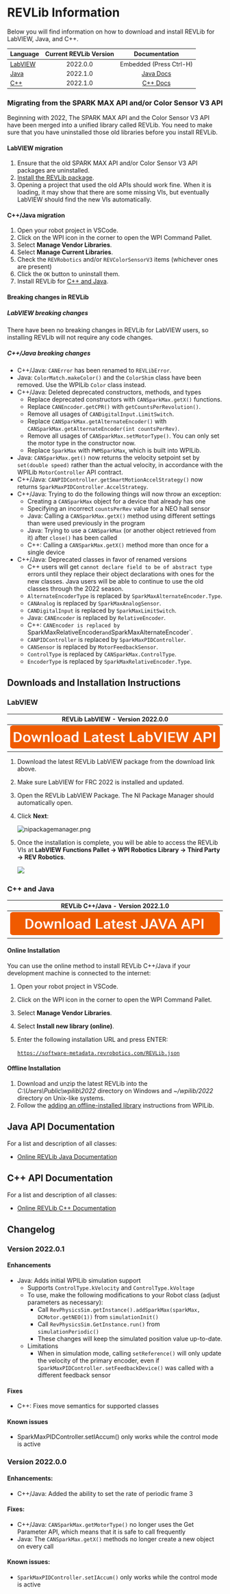 # REVLib Information

Below you will find information on how to download and install REVLib for LabVIEW, Java, and C++.

| **Language**            | Current REVLib Version |             Documentation              |
|-------------------------|:----------------------:|:--------------------------------------:|
| [LabVIEW](./#labview)   |        2022.0.0        |        Embedded (Press Ctrl-H)         |
| [Java](./#c++-and-java) |        2022.1.0        | [Java Docs](./#java-api-documentation) |
| [C++](./#c++-and-java)  |        2022.1.0        |  [C++ Docs](./#c++-api-documentation)  |

### Migrating from the SPARK MAX API and/or Color Sensor V3 API

Beginning with 2022, The SPARK MAX API and the Color Sensor V3 API have been merged into a unified
library called REVLib. You need to make sure that you have uninstalled those old libraries before
you install REVLib.

#### LabVIEW migration

1. Ensure that the old SPARK MAX API and/or Color Sensor V3 API packages are uninstalled.
2. [Install the REVLib package](./#labview).
3. Opening a project that used the old APIs should work fine. When it is loading, it may show that
   there are some missing VIs, but eventually LabVIEW should find the new VIs automatically.

#### C++/Java migration

1. Open your robot project in VSCode.
2. Click on the WPI icon in the corner to open the WPI Command Pallet.
3. Select **Manage Vendor Libraries**.
4. Select **Manage Current Libraries**.
5. Check the `REVRobotics` and/or `REVColorSensorV3` items (whichever ones are present)
6. Click the `OK` button to uninstall them.
7. Install REVLib for [C++ and Java](./#c++-and-java).

#### Breaking changes in REVLib

##### LabVIEW breaking changes

There have been no breaking changes in REVLib for LabVIEW users, so installing REVLib will not
require any code changes.

##### C++/Java breaking changes

* C++/Java: `CANError` has been renamed to `REVLibError`.
* Java: `ColorMatch.makeColor()` and the `ColorShim` class have been removed. Use the WPILib `Color` class instead.
* C++/Java: Deleted deprecated constructors, methods, and types
  * Replace deprecated constructors with `CANSparkMax.getX()` functions.
  * Replace `CANEncoder.getCPR()` with `getCountsPerRevolution()`.
  * Remove all usages of `CANDigitalInput.LimitSwitch`.
  * Replace `CANSparkMax.getAlternateEncoder()` with `CANSparkMax.getAlternateEncoder(int countsPerRev)`.
  * Remove all usages of `CANSparkMax.setMotorType()`. You can only set the motor type in the constructor now.
  * Replace `SparkMax` with `PWMSparkMax`, which is built into WPILib.
* Java: `CANSparkMax.get()` now returns the velocity setpoint set by `set(double speed)` rather than
  the actual velocity, in accordance with the WPILib `MotorController` API contract.
* C++/Java: `CANPIDController.getSmartMotionAccelStrategy()` now returns `SparkMaxPIDController.AccelStrategy`.
* C++/Java: Trying to do the following things will now throw an exception:
  * Creating a `CANSparkMax` object for a device that already has one
  * Specifying an incorrect `countsPerRev` value for a NEO hall sensor
  * Java: Calling a `CANSparkMax.getX()` method using different settings than were used previously in the program
  * Java: Trying to use a `CANSparkMax` (or another object retrieved from it) after `close()` has been called
  * C++: Calling a `CANSparkMax.getX()` method more than once for a single device
* C++/Java: Deprecated classes in favor of renamed versions
  * C++ users will get `cannot declare field to be of abstract type` errors until they replace their object declarations with
    ones for the new classes. Java users will be able to continue to use the old classes through the 2022 season.
  * `AlternateEncoderType` is replaced by `SparkMaxAlternateEncoder.Type`.
  * `CANAnalog` is replaced by `SparkMaxAnalogSensor`.
  * `CANDigitalInput` is replaced by `SparkMaxLimitSwitch`.
  * Java: `CANEncoder` is replaced by `RelativeEncoder`.
  * C++: `CANEncoder is replaced by `SparkMaxRelativeEncoder` and `SparkMaxAlternateEncoder`.
  * `CANPIDController` is replaced by `SparkMaxPIDController`.
  * `CANSensor` is replaced by `MotorFeedbackSensor`.
  * `ControlType` is replaced by `CANSparkMax.ControlType`.
  * `EncoderType` is replaced by `SparkMaxRelativeEncoder.Type`.

## Downloads and Installation Instructions

### LabVIEW

|                                                                                 REVLib LabVIEW - Version 2022.0.0                                                                                  |
|:--------------------------------------------------------------------------------------------------------------------------------------------------------------------------------------------------:|
| [![](<../../.gitbook/assets/Download Latest LabView API.svg>)](https://github.com/REVrobotics/REV-Software-Binaries/releases/download/revlib-2022.0.0/REVLib-labVIEW-2022.0.0-0_windows_all.nipkg) |

1. Download the latest REVLib LabVIEW package from the download link above.
2. Make sure LabVIEW for FRC 2022 is installed and updated.
3. Open the REVLib LabVIEW Package. The NI Package Manager should automatically open.
4.  Click **Next**:

    ![nipackagemanager.png](https://cdn8.bigcommerce.com/s-t3eo8vwp22/product\_images/uploaded\_images/nipackagemanager.png)
5.  Once the installation is complete, you will be able to access the REVLib VIs at **LabVIEW Functions Pallet -> WPI Robotics Library -> Third Party -> REV Robotics**.

    ![](<../.gitbook/assets/REVLibPalette.png>)

### C++ and Java

|                                                                     REVLib C++/Java - Version 2022.1.0                                                                            |
|:---------------------------------------------------------------------------------------------------------------------------------------------------------------------------------:|
| [![](<../../.gitbook/assets/Download Latest JAVA API.svg>) ](https://github.com/REVrobotics/REV-Software-Binaries/releases/download/revlib-2022.1.0/REVLib-offline-v2022.1.0.zip) |

#### Online Installation

You can use the online method to install REVLib C++/Java if your development machine is connected to the internet:

1. Open your robot project in VSCode.
2. Click on the WPI icon in the corner to open the WPI Command Pallet.
3. Select **Manage Vendor Libraries**.
4. Select **Install new library (online)**.
5. Enter the following installation URL and press ENTER:

    [`https://software-metadata.revrobotics.com/REVLib.json`](https://software-metadata.revrobotics.com/REVLib.json)

#### Offline Installation

1. Download and unzip the latest REVLib into the _C:\Users\Public\wpilib\2022_ directory on Windows and _\~/wpilib/2022_ directory on Unix-like systems.
2. Follow the [adding an offline-installed library](https://docs.wpilib.org/en/latest/docs/software/wpilib-overview/3rd-party-libraries.html) instructions from WPILib.

## Java API Documentation

For a list and description of all classes:

* [Online REVLib Java Documentation](https://codedocs.revrobotics.com/java/)

[//]: # (* [Offline SPARK MAX Java Documentation &#40;pdf&#41;]&#40;https://www.revrobotics.com/content/sw/max/sw-docs/SPARK-MAX-Java-API-Offline.pdf&#41;)

## C++ API Documentation

For a list and description of all classes:

* [Online REVLib C++ Documentation](https://codedocs.revrobotics.com/cpp/)

[//]: # (* [Offline SPARK MAX C++ Documentation &#40;pdf&#41;]&#40;https://www.revrobotics.com/content/sw/max/sw-docs/SPARK-MAX-Cpp-API-Offline.pdf&#41;)


## Changelog

### Version 2022.0.1

#### Enhancements

* Java: Adds initial WPILib simulation support
  * Supports `ControlType.kVelocity` and `ControlType.kVoltage`
  * To use, make the following modifications to your Robot class (adjust parameters as necessary):
    * Call `RevPhysicsSim.getInstance().addSparkMax(sparkMax, DCMotor.getNEO(1))` from `simulationInit()`
    * Call `RevPhysicsSim.GetInstance.run()` from `simulationPeriodic()`
    * These changes will keep the simulated position value up-to-date.
  * Limitations
    * When in simulation mode, calling `setReference()` will only update the velocity of the primary encoder, even if `SparkMaxPIDController.setFeedbackDevice()` was called with a different feedback sensor

#### Fixes

* C++: Fixes move semantics for supported classes

#### Known issues

* SparkMaxPIDController.setIAccum() only works while the control mode is active

### Version 2022.0.0

#### Enhancements:

* C++/Java: Added the ability to set the rate of periodic frame 3

#### Fixes:

* C++/Java: `CANSparkMax.getMotorType()` no longer uses the Get Parameter API, which means that it is safe to call frequently
* Java: The `CANSparkMax.getX()` methods no longer create a new object on every call

#### Known issues:

* `SparkMaxPIDController.setIAccum()` only works while the control mode is active
